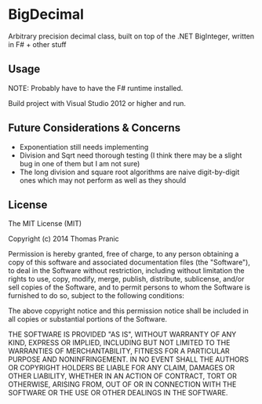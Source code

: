 BigDecimal
==========

Arbitrary precision decimal class, built on top of the .NET BigInteger, written in F# + other stuff

Usage
-----------

NOTE: Probably have to have the F# runtime installed.

Build project with Visual Studio 2012 or higher and run.

Future Considerations & Concerns
-----------
- Exponentiation still needs implementing
- Division and Sqrt need thorough testing (I think there may be a slight bug in one of them but I am not sure)
- The long division and square root algorithms are naive digit-by-digit ones which may not perform as well as they should

License
-----------

The MIT License (MIT)

Copyright (c) 2014 Thomas Pranic

Permission is hereby granted, free of charge, to any person obtaining a copy
of this software and associated documentation files (the "Software"), to deal
in the Software without restriction, including without limitation the rights
to use, copy, modify, merge, publish, distribute, sublicense, and/or sell
copies of the Software, and to permit persons to whom the Software is
furnished to do so, subject to the following conditions:

The above copyright notice and this permission notice shall be included in
all copies or substantial portions of the Software.

THE SOFTWARE IS PROVIDED "AS IS", WITHOUT WARRANTY OF ANY KIND, EXPRESS OR
IMPLIED, INCLUDING BUT NOT LIMITED TO THE WARRANTIES OF MERCHANTABILITY,
FITNESS FOR A PARTICULAR PURPOSE AND NONINFRINGEMENT. IN NO EVENT SHALL THE
AUTHORS OR COPYRIGHT HOLDERS BE LIABLE FOR ANY CLAIM, DAMAGES OR OTHER
LIABILITY, WHETHER IN AN ACTION OF CONTRACT, TORT OR OTHERWISE, ARISING FROM,
OUT OF OR IN CONNECTION WITH THE SOFTWARE OR THE USE OR OTHER DEALINGS IN
THE SOFTWARE.
